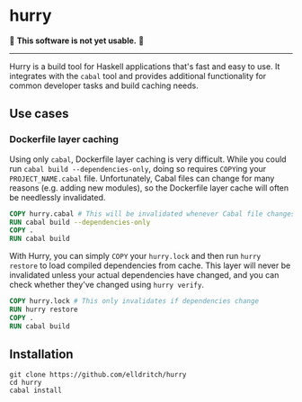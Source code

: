 # hurry

:rotating_light: **This software is not yet usable.** :rotating_light:

----

Hurry is a build tool for Haskell applications that's fast and easy to use. It integrates with the `cabal` tool and provides additional functionality for common developer tasks and build caching needs.

<!-- Commands include:

- `hurry lock` generates a `hurry.lock` lockfile based on the project's currently installed dependencies. This lock file should be committed and shared among developers to enable reproducible builds, build caching, and Docker layer caching.
- `hurry restore` installs dependencies from the `hurry.lock` file, loading them from a shared dependency cache when available.
- `hurry verify` checks whether the solved dependency installation plan from running `cabal build` conflicts with the project's `hurry.lock`.
- `hurry save` uploads the project's currently built dependencies to a shared dependency cache.
- `hurry build` does the right thing, and you can build the deps from just a lockfile (for Docker layer caching)

-->

## Use cases

<!-- TODO: Provide example snippets -->

### Dockerfile layer caching

Using only `cabal`, Dockerfile layer caching is very difficult. While you could run `cabal build --dependencies-only`, doing so requires `COPY`ing your `PROJECT_NAME.cabal` file. Unfortunately, Cabal files can change for many reasons (e.g. adding new modules), so the Dockerfile layer cache will often be needlessly invalidated.

```dockerfile
COPY hurry.cabal # This will be invalidated whenever Cabal file changes (e.g. new modules)
RUN cabal build --dependencies-only
COPY .
RUN cabal build
```

With Hurry, you can simply `COPY` your `hurry.lock` and then run `hurry restore` to load compiled dependencies from cache. This layer will never be invalidated unless your actual dependencies have changed, and you can check whether they've changed using `hurry verify`.

```dockerfile
COPY hurry.lock # This only invalidates if dependencies change
RUN hurry restore
COPY .
RUN cabal build
```

## Installation

<!-- TODO: Use `cabal install hurry` to install the latest version of Hurry. -->
```
git clone https://github.com/elldritch/hurry
cd hurry
cabal install
```
